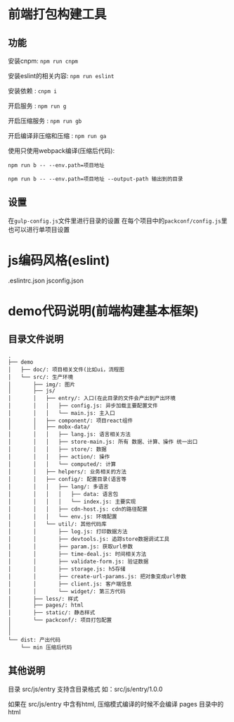 # 前端打包构建工具

## 功能 

安装cnpm: ```npm run cnpm```

安装eslint的相关内容: ```npm run eslint```

安装依赖 : ```cnpm i```

开启服务 : ```npm run g```

开启压缩服务 : ```npm run gb```

开启编译非压缩和压缩 : ```npm run ga```

使用只使用webpack编译(压缩后代码):

```npm run b -- --env.path=项目地址```

```npm run b -- --env.path=项目地址 --output-path 输出到的目录```

## 设置 

在```gulp-config.js```文件里进行目录的设置
在每个项目中的```packconf/config.js```里也可以进行单项目设置

# js编码风格(eslint)
.eslintrc.json
jsconfig.json

# demo代码说明(前端构建基本框架)

## 目录文件说明
```
.
├── demo
│   ├── doc/: 项目相关文件(比如ui，流程图
│   └── src/: 生产环境
│       ├── img/: 图片
│       ├── js/
│       │   ├── entry/: 入口(在此目录的文件会产出到产出环境
│       │   │   ├── config.js: 异步加载主要配置文件
│       │   │   └── main.js: 主入口
│       │   ├── component/: 项目react组件
│       │   ├── mobx-data/
│       │   │   ├── lang.js: 语言相关方法
│       │   │   ├── store-main.js: 所有 数据、计算、操作 统一出口
│       │   │   ├── store/: 数据
│       │   │   ├── action/: 操作
│       │   │   └── computed/: 计算
│       │   ├── helpers/: 业务相关的方法
│       │   ├── config/: 配置目录(语言等
│       │   │   ├── lang/: 多语言
│       │   │   │   ├── data: 语言包
│       │   │   │   └── index.js: 主要实现
│       │   │   ├── cdn-host.js: cdn的路径配置
│       │   │   └── env.js: 环境配置
│       │   └── util/: 其他代码库
│       │       ├── log.js: 打印数据方法
│       │       ├── devtools.js: 追踪store数据调试工具
│       │       ├── param.js: 获取url参数
│       │       ├── time-deal.js: 时间相关方法
│       │       ├── validate-form.js: 验证数据
│       │       ├── storage.js: h5存储
│       │       ├── create-url-params.js: 把对象变成url参数
│       │       ├── client.js: 客户端信息
│       │       └── widget/: 第三方代码
│       ├── less/: 样式
│       ├── pages/: html
│       ├── static/: 静态样式
│       └── packconf/: 项目打包配置
│
│        
└── dist: 产出代码
    └── min 压缩后代码
```
## 其他说明

目录 src/js/entry 支持含目录格式 如：src/js/entry/1.0.0

如果在 src/js/entry 中含有html, 压缩模式编译的时候不会编译 pages 目录中的html
